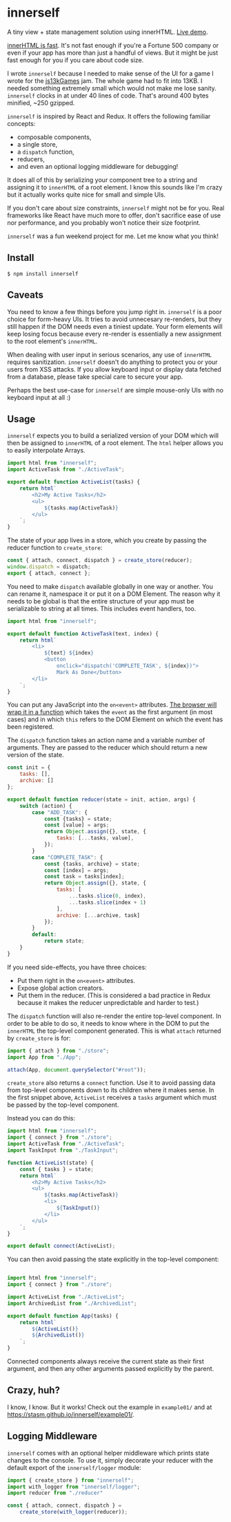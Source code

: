 # innerself

A tiny view + state management solution using innerHTML.  [Live demo][].

[innerHTML is fast][1].  It's not fast enough if you're a Fortune 500 company
or even if your app has more than just a handful of views.  But it might be
just fast enough for you if you care about code size.

I wrote `innerself` because I needed to make sense of the UI for a game I wrote
for the [js13kGames][2] jam.  The whole game had to fit into 13KB.  I needed
something extremely small which would not make me lose sanity.  `innerself`
clocks in at under 40 lines of code.  That's around 400 bytes minified, ~250
gzipped.

`innerself` is inspired by React and Redux.  It offers the following familiar
concepts:

  - composable components,
  - a single store,
  - a `dispatch` function,
  - reducers,
  - and even an optional logging middleware for debugging!

It does all of this by serializing your component tree to a string and
assigning it to `innerHTML` of a root element.  I know this sounds like I'm
crazy but it actually works quite nice for small and simple UIs.

If you don't care about size constraints, `innerself` might not be for you.
Real frameworks like React have much more to offer, don't sacrifice ease of use
nor performance, and you probably won't notice their size footprint.

`innerself` was a fun weekend project for me.  Let me know what you think!

[Live demo]: https://stasm.github.io/innerself/example01/
[1]: https://www.quirksmode.org/dom/innerhtml.html
[2]: http://js13kgames.com/


## Install

    $ npm install innerself


## Caveats

You need to know a few things before you jump right in.  `innerself` is a poor
choice for form-heavy UIs.  It tries to avoid unnecesary re-renders, but they
still happen if the DOM needs even a tiniest update.  Your form elements will
keep losing focus because every re-render is essentially a new assignment to
the root element's `innerHTML`.

When dealing with user input in serious scenarios, any use of `innerHTML`
requires sanitization.  `innerself` doesn't do anything to protect you or your
users from XSS attacks.  If you allow keyboard input or display data fetched
from a database, please take special care to secure your app.

Perhaps the best use-case for `innerself` are simple mouse-only UIs with no
keyboard input at all :)


## Usage

`innerself` expects you to build a serialized version of your DOM which will
then be assigned to `innerHTML` of a root element.  The `html` helper allows
you to easily interpolate Arrays.

```javascript
import html from "innerself";
import ActiveTask from "./ActiveTask";

export default function ActiveList(tasks) {
    return html`
        <h2>My Active Tasks</h2>
        <ul>
            ${tasks.map(ActiveTask)}
        </ul>
    `;
}
```

The state of your app lives in a store, which you create by passing the reducer
function to `create_store`:

```javascript
const { attach, connect, dispatch } = create_store(reducer);
window.dispatch = dispatch;
export { attach, connect };
```

You need to make `dispatch` available globally in one way or another.  You can
rename it, namespace it or put it on a DOM Element. The reason why it needs to
be global is that the entire structure of your app must be serializable to
string at all times.  This includes event handlers, too.

```javascript
import html from "innerself";

export default function ActiveTask(text, index) {
    return html`
        <li>
            ${text} ${index}
            <button
                onclick="dispatch('COMPLETE_TASK', ${index})">
                Mark As Done</button>
        </li>
    `;
}
```

You can put any JavaScript into the `on<event>` attributes. [The browser will
wrap it in a function][3] which takes the `event` as the first argument (in
most cases) and in which `this` refers to the DOM Element on which the event
has been registered.

[3]:https://developer.mozilla.org/en-US/docs/Web/Guide/Events/Event_handlers#Event_handler's_parameters_this_binding_and_the_return_value

The `dispatch` function takes an action name and a variable number of
arguments.  They are passed to the reducer which should return a new version of
the state.

```javascript
const init = {
    tasks: [],
    archive: []
};

export default function reducer(state = init, action, args) {
    switch (action) {
        case "ADD_TASK": {
            const {tasks} = state;
            const [value] = args;
            return Object.assign({}, state, {
                tasks: [...tasks, value],
            });
        }
        case "COMPLETE_TASK": {
            const {tasks, archive} = state;
            const [index] = args;
            const task = tasks[index];
            return Object.assign({}, state, {
                tasks: [
                    ...tasks.slice(0, index),
                    ...tasks.slice(index + 1)
                ],
                archive: [...archive, task]
            });
        }
        default:
            return state;
    }
}
```

If you need side-effects, you have three choices:

  - Put them right in the `on<event>` attributes.
  - Expose global action creators.
  - Put them in the reducer.  (This is considered a bad practice in Redux
    because it makes the reducer unpredictable and harder to test.)

The `dispatch` function will also re-render the entire top-level component.  In
order to be able to do so, it needs to know where in the DOM to put the
`innerHTML` the top-level component generated.  This is what `attach` returned
by `create_store` is for:

```javascript
import { attach } from "./store";
import App from "./App";

attach(App, document.querySelector("#root"));
```

`create_store` also returns a `connect` function.  Use it to avoid passing data
from top-level components down to its children where it makes sense.  In the
first snippet above, `ActiveList` receives a `tasks` argument which must be
passed by the top-level component.

Instead you can do this:

```javascript
import html from "innerself";
import { connect } from "./store";
import ActiveTask from "./ActiveTask";
import TaskInput from "./TaskInput";

function ActiveList(state) {
    const { tasks } = state;
    return html`
        <h2>My Active Tasks</h2>
        <ul>
            ${tasks.map(ActiveTask)}
            <li>
                ${TaskInput()}
            </li>
        </ul>
    `;
}

export default connect(ActiveList);
```

You can then avoid passing the state explicitly in the top-level component:

```javascript

import html from "innerself";
import { connect } from "./store";

import ActiveList from "./ActiveList";
import ArchivedList from "./ArchivedList";

export default function App(tasks) {
    return html`
        ${ActiveList()}
        ${ArchivedList()}
    `;
}
```

Connected components always receive the current state as their first argument,
and then any other arguments passed explicitly by the parent.


## Crazy, huh?

I know, I know.  But it works!  Check out the example in `example01/` and at
https://stasm.github.io/innerself/example01/.


## Logging Middleware

`innerself` comes with an optional helper middleware which prints state
changes to the console.  To use it, simply decorate your reducer with the
default export of the `innerself/logger` module:

```javascript
import { create_store } from "innerself";
import with_logger from "innerself/logger";
import reducer from "./reducer"

const { attach, connect, dispatch } =
    create_store(with_logger(reducer));
```

